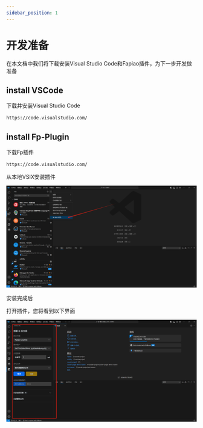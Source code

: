 ```yaml
---
sidebar_position: 1
---
```


# 开发准备

在本文档中我们将下载安装Visual Studio Code和Fapiao插件，为下一步开发做准备

## install VSCode

下载并安装Visual Studio Code

```bash
https://code.visualstudio.com/
```
## install Fp-Plugin

下载Fp插件

```bash
https://code.visualstudio.com/
```

从本地VSIX安装插件

![](./img/1705108941681.jpg)

安装完成后

打开插件，您将看到以下界面

![](./img/1705109278126.jpg)